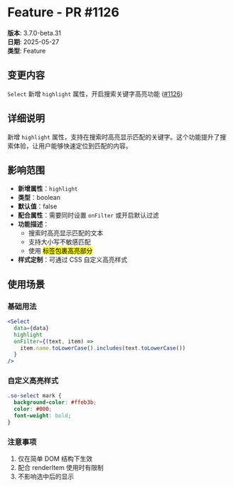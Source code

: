 # Feature - PR #1126

**版本**: 3.7.0-beta.31  
**日期**: 2025-05-27  
**类型**: Feature  

## 变更内容

`Select` 新增 `highlight` 属性，开启搜索关键字高亮功能 ([#1126](https://github.com/sheinsight/shineout-next/pull/1126))

## 详细说明

新增 `highlight` 属性，支持在搜索时高亮显示匹配的关键字。这个功能提升了搜索体验，让用户能够快速定位到匹配的内容。

## 影响范围

- **新增属性**：`highlight`
- **类型**：boolean
- **默认值**：false
- **配合属性**：需要同时设置 `onFilter` 或开启默认过滤
- **功能描述**：
  - 搜索时高亮显示匹配的文本
  - 支持大小写不敏感匹配
  - 使用 <mark> 标签包裹高亮部分
- **样式定制**：可通过 CSS 自定义高亮样式
## 使用场景

### 基础用法
```jsx
<Select
  data={data}
  highlight
  onFilter={(text, item) => 
    item.name.toLowerCase().includes(text.toLowerCase())
  }
/>
```

### 自定义高亮样式
```css
.so-select mark {
  background-color: #ffeb3b;
  color: #000;
  font-weight: bold;
}
```

### 注意事项
1. 仅在简单 DOM 结构下生效
2. 配合 renderItem 使用时有限制
3. 不影响选中后的显示